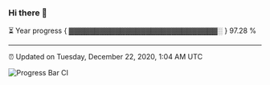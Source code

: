 ### Hi there 👋

⏳ Year progress { ▓▓▓▓▓▓▓▓▓▓▓▓▓▓▓▓▓▓▓▓▓▓▓▓▓▓▓▓▓░ } 97.28 %

---

⏰ Updated on Tuesday, December 22, 2020, 1:04 AM UTC

![Progress Bar CI](https://github.com/arthurbuhl/arthurbuhl/workflows/Progress%20Bar%20CI/badge.svg)

